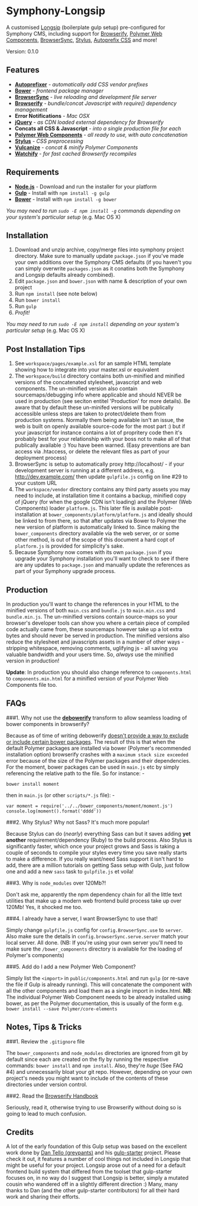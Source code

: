 Symphony-Longsip
=====

A customised [Longsip](https://github.com/firegoby/longsip) (boilerplate gulp setup) pre-configured for Symphony CMS, including support for [Browserify](http://broswerify.org/), [Polymer Web Components](http://www.polymer-project.org/), [BrowserSync](http://www.browsersync.io/), [Stylus](learnboost.github.io/stylus/), [Autoprefix CSS](https://github.com/ai/autoprefixer) and more!

Version: 0.1.0

Features
--------

* **[Autoprefixer](https://github.com/ai/autoprefixer)** - *automatically add CSS vendor prefixes*
* **[Bower](http://bower.io/)** - *frontend package manager*
* **[BrowserSync](http://www.browsersync.io/)** - *live reloading and development file server*
* **[Browserify](http://browserify.org/)** - *bundle/concat Javascript with require() dependency management*
* **Error Notifications** - *Mac OSX*
* **[jQuery](http://jquery.com/)** - *as CDN loaded external dependency for Browserify*
* **Concats all CSS & Javascript** - *into a single production file for each*
* **[Polymer Web Components](http://www.polymer-project.org/)** - *all ready to use, with auto concatenation*
* **[Stylus](http://learnboost.github.io/stylus/)** - *CSS preprocessing*
* **[Vulcanize](https://github.com/Polymer/vulcanize)** - *concat & minify Polymer Components*
* **[Watchify](https://github.com/substack/watchify)** - *for fast cached Browserify recompiles*

Requirements
------------

* [**Node.js**](http://nodejs.org/) - Download and run the installer for your platform
* [**Gulp**](http://gulpjs.com/) - Install with `npm install -g gulp`
* [**Bower**](http://bower.io/) - Install with `npm install -g bower`

*You may need to run `sudo -E npm install -g` commands depending on your system's particular setup* (e.g. Mac OS X)

Installation
------------

1. Download and unzip archive, copy/merge files into symphony project directory. Make sure to manually update `package.json` if you've made your own additions over the Symphony CMS defaults (if you haven't you can simply overwrite `packages.json` as it conatins both the Symphony and Longsip defaults already combined).
2. Edit `package.json` and `bower.json` with name & description of your own project
3. Run `npm install` (see note below)
4. Run `bower install`
5. Run `gulp`
6. *Profit!*

*You may need to run `sudo -E npm install` depending on your system's particular setup* (e.g. Mac OS X)

Post Installation Tips
----------------------

1. See `workspace/pages/example.xsl` for an sample HTML template showing how to integrate into your master.xsl or equivalent
2. The `workspace/build` directory contains both un-minified and minified versions of the concatenated stylesheet, javascript and web components. The un-minified version also contain sourcemaps/debugging info where applicable and should NEVER be used in production (see seciton entitel 'Production' for more details). Be aware that by default these un-minifed versions will be publically accessible unless steps are taken to protect/delete them from production systems. Normally them being available isn't an issue, the web is built on openly available source-code for the most part :) but if your javascript for instance contains a lot of propritery code then it's probably best for your relationship with your boss not to make all of that publically available :) You have been warned. (Easy preventions are ban access via .htaccess, or delete the relevant files as part of your deployment process)
3. BrowserSync is setup to automatically proxy http://localhost/ - if your development server is running at a different address, e.g. http://dev.example.com/ then update `gulpfile.js` config on line #29 to your custom URL
4. The `workspace/vendor` directory contains any third party assets you may need to include, at installation time it contains a backup, minified copy of jQuery (for when the google CDN isn't loading) and the Polymer (Web Components) loader `platform.js`. This later file is available post-installation at `bower_components/platform/platform.js` and ideally should be linked to from there, so that after updates via Bower to Polymer the new version of platform is automatically linked to. Since making the `bower_components` directory available via the web server, or or some other method, is out of the scope of this document a hard copt of `platform.js` is provided for simplicity's sake.
5. Because Symphony now comes with its own `package.json` if you upgrade your Symphony installation you'll want to check to see if there are any updates to `package.json` and manually update the references as part of your Symphony upgrade process.

Production
----------

In production you'll want to change the references in your HTML to the minified versions of both `main.css` and `bundle.js` to `main.min.css` and `bundle.min.js`. The un-minified versions contain source-maps so your browser's developer tools can show you where a certain piece of compiled code actually came from, these sourcemaps however take up a lot extra bytes and should never be served in production. The minified versions also reduce the stylesheet and javascripts assets in a number of other ways - stripping whitespace, removing comments, uglifying js - all saving you valuable bandwidth and your users time. So, *always* use the minified version in production!

**Update**: In production you should also change reference to `components.html` to `components.min.html` for a minified version of your Polymer Web Components file too.

FAQs
----

###1. Why not use the **[debowerify](https://www.npmjs.org/package/debowerify)** transform to allow seamless loading of bower components in browserify?

Because as of time of writing debowerify [doesn't provide a way to exclude or include certain bower packages](https://github.com/eugeneware/debowerify/issues/37). The result of this is that when the default Polymer packages are installed via bower (Polymer's recommended installation option) browserify crashes with a `maximum stack size exceeded` error because of the size of the Polymer packages and their dependencies. For the moment, bower packages can be used in `main.js` etc by simply referencing the relative path to the file. So for instance: -

    bower install moment

then in `main.js` (or other `scripts/*.js` file): -

    var moment = require('../../bower_components/moment/moment.js')
    console.log(moment().format('dddd'))

###2. Why Stylus? Why not Sass? It's much more popular!

Because Stylus can do (*nearly*) everything Sass can but it saves adding **yet another** requirement/dependency (Ruby) to the build process. Also Stylus is significantly faster, which once your project grows and Sass is taking a couple of seconds to compile your styles every time you save really starts to make a difference. If you really want/need Sass support it isn't hard to add, there are a million tutorials on getting Sass setup with Gulp, just follow one and add a new `sass` task to  `gulpfile.js` et voila!

###3. Why is `node_modules` over 120Mb?!

Don't ask me, apparently the npm dependency chain for all the little text utilities that make up a modern web frontend build process take up over 120Mb! Yes, it shocked me too.

###4. I already have a server, I want BrowserSync to use that!

Simply change `gulpfile.js` config for `config.BrowserSync.use` to `server`. Also make sure the details in `config.browserSync.serve.server` match your local server. All done. (NB: If you're using your own server you'll need to make sure the `/bower_components` directory is available for the loading of Polymer's components)

###5. Add do I add a new Polymer Web Component?

Simply list the `<import>` in `public/components.html` and run `gulp` (or re-save the file if Gulp is already running). This will concatenate the component with all the other components and load them as a single import in index.html. **NB**: The individual Polymer Web Component needs to be already installed using bower, as per the Polymer documentation, this is usually of the form e.g. `bower install --save Polymer/core-elements`

Notes, Tips & Tricks
--------------------

###1. Review the `.gitignore` file

The `bower_components` and `node_modules` directories are ignored from git by default since each are created on the fly by running the respective commands: `bower install` and `npm install`. Also, they're *huge* (See FAQ #4) and unnecessarily bloat your git repo. However, depending on your own project's needs you might want to include of the contents of these directories under version control.

###2. Read the [Browserify Handbook](https://github.com/substack/browserify-handbook)

Seriously, read it, otherwise trying to use Browserify without doing so is going to lead to much confusion.

Credits
-------

A lot of the early foundation of this Gulp setup was based on the excellent work done by [Dan Tello (greypants)](http://github.com/greypants) and his [gulp-starter](https://github.com/greypants/gulp-starter) project. Please check it out, it features a number of cool things not included in Longsip that might be useful for your project. Longsip arose out of a need for a default frontend build system that differed from the toolset that gulp-starter focuses on, in no way do I suggest that Longsip is better, simply a mutated cousin who wandered off in a slightly different direction :) Many, many thanks to Dan (and the other gulp-starter contributors) for all their hard work and sharing their efforts.
